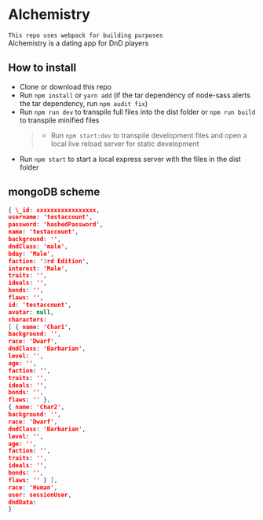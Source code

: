 # Alchemistry

`This repo uses webpack for building purposes`  
Alchemistry is a dating app for DnD players

## How to install

- Clone or download this repo
- Run `npm install` or `yarn add` (if the tar dependency of node-sass alerts the tar dependency, run `npm audit fix`)
- Run `npm run dev` to transpile full files into the dist folder or `npm run build` to transpile minified files
  > - Run `npm start:dev` to transpile development files and open a local live reload server for static development
- Run `npm start` to start a local express server with the files in the dist folder

## mongoDB scheme
```json
{ \_id: xxxxxxxxxxxxxxxxx,  
username: 'testaccount',  
password: 'hashedPassword',  
name: 'testaccount',  
background: '',  
dndClass: 'male',  
bday: 'Male',  
faction: '3rd Edition',  
interest: 'Male',  
traits: '',  
ideals: '',  
bonds: '',  
flaws: '',  
id: 'testaccount',  
avatar: null,  
characters:  
[ { name: 'Char1',  
background: '',  
race: 'Dwarf',  
dndClass: 'Barbarian',  
level: '',  
age: '',  
faction: '',  
traits: '',  
ideals: '',  
bonds: '',  
flaws: '' },  
{ name: 'Char2',  
background: '',  
race: 'Dwarf',  
dndClass: 'Barbarian',  
level: '',  
age: '',  
faction: '',  
traits: '',  
ideals: '',  
bonds: '',  
flaws: '' } ],  
race: 'Human',  
user: sessionUser,  
dndData:  
}  
```

